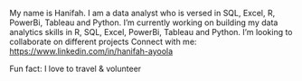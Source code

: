 My name is Hanifah. I am a data analyst who is versed in SQL, Excel, R, PowerBi, Tableau and Python. I’m currently working on building my data analytics skills in R, SQL, Excel, PowerBi, Tableau and Python.
I’m looking to collaborate on different projects
Connect with me: https://www.linkedin.com/in/hanifah-ayoola

Fun fact: I love to travel & volunteer

<!---
hanifahayoola/hanifahayoola is a ✨ special ✨ repository because its `README.md` (this file) appears on your GitHub profile.
You can click the Preview link to take a look at your changes.
--->
